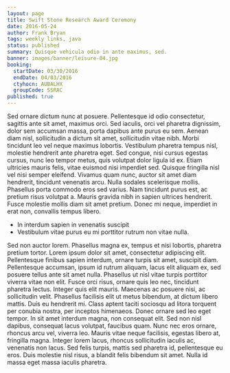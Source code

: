 ```yaml
---
layout: page
title: Swift Stone Research Award Ceremony
date: 2016-05-24
author: Frank Bryan
tags: weekly links, java
status: published
summary: Quisque vehicula odio in ante maximus, sed.
banner: images/banner/leisure-04.jpg
booking:
  startDate: 03/30/2016
  endDate: 04/03/2016
  ctyhocn: AUBALHX
  groupCode: SSRAC
published: true
---
```

Sed ornare dictum nunc at posuere. Pellentesque id odio consectetur, sagittis ante sit amet, maximus orci. Sed iaculis, orci vel pharetra dignissim, dolor sem accumsan massa, porta dapibus ante purus eu sem. Aenean diam nisl, sollicitudin a dictum sit amet, sollicitudin vitae nibh. Morbi tincidunt leo vel neque maximus lobortis. Vestibulum pharetra tempus nisl, molestie hendrerit ante pharetra eget. Sed congue, nisi cursus egestas cursus, nunc leo tempor metus, quis volutpat dolor ligula id ex. Etiam ultricies mauris felis, vitae euismod nisi imperdiet sed. Quisque fringilla nisl vel nisi semper eleifend. Vivamus quam nunc, auctor sit amet diam hendrerit, tincidunt venenatis arcu. Nulla sodales scelerisque mollis. Phasellus porta commodo eros sed varius. Nam tincidunt purus est, ac pretium risus volutpat a. Mauris gravida nibh in sapien ultrices hendrerit. Fusce molestie mollis diam sit amet pretium. Donec mi neque, imperdiet in erat non, convallis tempus libero.

* In interdum sapien in venenatis suscipit
* Vestibulum vitae purus eu mi porttitor rutrum non vitae nulla.

Sed non auctor lorem. Phasellus magna ex, tempus et nisi lobortis, pharetra pretium tortor. Lorem ipsum dolor sit amet, consectetur adipiscing elit. Pellentesque finibus sapien interdum, ornare turpis sit amet, suscipit diam. Pellentesque accumsan, ipsum id rutrum aliquam, lacus elit aliquam ex, sed posuere tellus ante sit amet nulla. Phasellus ut nisl vitae turpis porttitor viverra vitae non elit. Fusce orci risus, ornare quis leo nec, tincidunt pharetra lectus. Integer quis elit mauris. Maecenas ac posuere nisi, ac sollicitudin velit.
Phasellus facilisis elit ut metus bibendum, at dictum libero mattis. Duis eu hendrerit mi. Class aptent taciti sociosqu ad litora torquent per conubia nostra, per inceptos himenaeos. Donec ornare sed leo eget tempor. In sit amet interdum magna, non consequat elit. Sed non nisl dapibus, consequat lacus volutpat, faucibus quam. Nunc nec eros ornare, rhoncus arcu vel, viverra leo. Mauris vitae neque facilisis, egestas libero at, fringilla magna. Integer lorem lacus, rhoncus sollicitudin iaculis ac, venenatis non lacus. Sed felis turpis, mattis sed pharetra id, pellentesque eu eros. Duis molestie nisl risus, a blandit felis bibendum sit amet. Nulla id massa eget massa iaculis pharetra.
